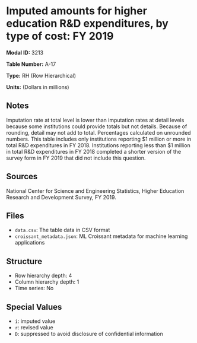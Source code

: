 # Imputed amounts for higher education R&D expenditures, by type of cost: FY 2019

**Modal ID:** 3213

**Table Number:** A-17

**Type:** RH (Row Hierarchical)

**Units:** (Dollars in millions)

## Notes

Imputation rate at total level is lower than imputation rates at detail levels because some institutions could provide totals but not details. Because of rounding, detail may not add to total. Percentages calculated on unrounded numbers. This table includes only institutions reporting $1 million or more in total R&D expenditures in FY 2018. Institutions reporting less than $1 million in total R&D expenditures in FY 2018 completed a shorter version of the survey form in FY 2019 that did not include this question.

## Sources

National Center for Science and Engineering Statistics, Higher Education Research and Development Survey, FY 2019.

## Files

- `data.csv`: The table data in CSV format
- `croissant_metadata.json`: ML Croissant metadata for machine learning applications

## Structure

- Row hierarchy depth: 4
- Column hierarchy depth: 1
- Time series: No

## Special Values

- `i`: imputed value
- `r`: revised value
- `D`: suppressed to avoid disclosure of confidential information
